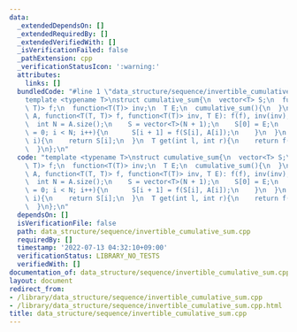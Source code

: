 ```yaml
---
data:
  _extendedDependsOn: []
  _extendedRequiredBy: []
  _extendedVerifiedWith: []
  _isVerificationFailed: false
  _pathExtension: cpp
  _verificationStatusIcon: ':warning:'
  attributes:
    links: []
  bundledCode: "#line 1 \"data_structure/sequence/invertible_cumulative_sum.cpp\"\n\
    template <typename T>\nstruct cumulative_sum{\n  vector<T> S;\n  function<T(T,\
    \ T)> f;\n  function<T(T)> inv;\n  T E;\n  cumulative_sum(){\n  }\n  cumulative_sum(vector<T>\
    \ A, function<T(T, T)> f, function<T(T)> inv, T E): f(f), inv(inv), E(E){\n  \
    \  int N = A.size();\n    S = vector<T>(N + 1);\n    S[0] = E;\n    for (int i\
    \ = 0; i < N; i++){\n      S[i + 1] = f(S[i], A[i]);\n    }\n  }\n  T get(int\
    \ i){\n    return S[i];\n  }\n  T get(int l, int r){\n    return f(S[r], inv(S[l]));\n\
    \  }\n};\n"
  code: "template <typename T>\nstruct cumulative_sum{\n  vector<T> S;\n  function<T(T,\
    \ T)> f;\n  function<T(T)> inv;\n  T E;\n  cumulative_sum(){\n  }\n  cumulative_sum(vector<T>\
    \ A, function<T(T, T)> f, function<T(T)> inv, T E): f(f), inv(inv), E(E){\n  \
    \  int N = A.size();\n    S = vector<T>(N + 1);\n    S[0] = E;\n    for (int i\
    \ = 0; i < N; i++){\n      S[i + 1] = f(S[i], A[i]);\n    }\n  }\n  T get(int\
    \ i){\n    return S[i];\n  }\n  T get(int l, int r){\n    return f(S[r], inv(S[l]));\n\
    \  }\n};\n"
  dependsOn: []
  isVerificationFile: false
  path: data_structure/sequence/invertible_cumulative_sum.cpp
  requiredBy: []
  timestamp: '2022-07-13 04:32:10+09:00'
  verificationStatus: LIBRARY_NO_TESTS
  verifiedWith: []
documentation_of: data_structure/sequence/invertible_cumulative_sum.cpp
layout: document
redirect_from:
- /library/data_structure/sequence/invertible_cumulative_sum.cpp
- /library/data_structure/sequence/invertible_cumulative_sum.cpp.html
title: data_structure/sequence/invertible_cumulative_sum.cpp
---
```


